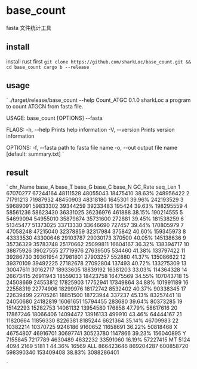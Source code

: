 # base_count
fasta 文件统计工具


## install
install rust first
`
git clone https://github.com/sharkLoc/base_count.git && cd base_count
cargo b --release
`


## usage
`
./target/release/base_count --help
Count_ATGC 0.1.0
sharkLoc
a program to count ATGCN from fasta file.

USAGE:
    base_count [OPTIONS] --fasta <fasta>

FLAGS:
    -h, --help       Prints help information
    -V, --version    Prints version information

OPTIONS:
    -f, --fasta <fasta>    path to fasta file name
    -o, --out <out>        output file name [default: summary.txt]
`


## result
`
chr_Name	base_A	base_T	base_G	base_C	base_N	GC_Rate	seq_Len
1	67070277	67244164	48111528	48055043	18475410	38.63%	248956422
2	71791213	71987932	48450903	48318180	1645301	39.96%	242193529
3	59689091	59833302	39344259	39233483	195424	39.63%	198295559
4	58561236	58623430	36331025	36236976	461888	38.15%	190214555
5	54699094	54955010	35879674	35731600	272881	39.45%	181538259
6	51345477	51373025	33713330	33646690	727457	39.44%	170805979
7	47058248	47215040	32378859	32317984	375842	40.60%	159345973
8	43333530	43300646	29103787	29030173	370500	40.05%	145138636
9	35736329	35783748	25170662	25099811	16604167	36.32%	138394717
10	38875926	39027555	27719976	27639505	534460	41.38%	133797422
11	39286730	39361954	27981801	27903257	552880	41.37%	135086622
12	39370109	39492225	27182678	27092804	137493	40.72%	133275309
13	30047611	30162717	18933605	18839192	16381203	33.03%	114364328
14	26673415	26911943	18559033	18423758	16475569	34.55%	107043718
15	24508669	24553812	17825903	17752941	17349864	34.88%	101991189
16	22558319	22774906	18299976	18172742	8532402	40.37%	90338345
17	22639499	22705261	18851500	18723944	337237	45.13%	83257441
18	24050680	24182819	16061651	15794455	283680	39.64%	80373285
19	15142293	15282753	14061132	13954580	176858	47.79%	58617616
20	17867246	18066406	14094472	13916133	499910	43.46%	64444167
21	11820664	11856330	8226381	8185244	6621364	35.14%	46709983
22	10382214	10370725	9246186	9160652	11658691	36.22%	50818468
X	46754807	46916701	30697741	30523780	1147866	39.23%	156040895
Y	7155845	7217789	4630489	4632232	33591060	16.19%	57227415
MT	5124	4094	2169	5181	1	44.36%	16569
ALL	866423646	869204287	600858720	598390340	153409408	38.83%	3088286401

`
